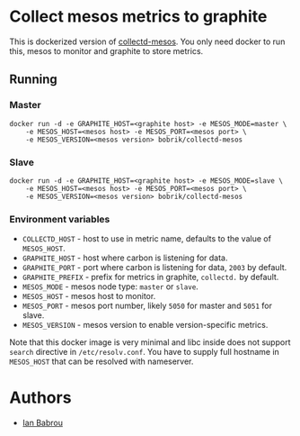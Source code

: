 # Collect mesos metrics to graphite

This is dockerized version of [collectd-mesos](https://github.com/rayrod2030/collectd-mesos).
You only need docker to run this, mesos to monitor and graphite to store metrics.

## Running

### Master

```
docker run -d -e GRAPHITE_HOST=<graphite host> -e MESOS_MODE=master \
    -e MESOS_HOST=<mesos host> -e MESOS_PORT=<mesos port> \
    -e MESOS_VERSION=<mesos version> bobrik/collectd-mesos
```

### Slave

```
docker run -d -e GRAPHITE_HOST=<graphite host> -e MESOS_MODE=slave \
    -e MESOS_HOST=<mesos host> -e MESOS_PORT=<mesos port> \
    -e MESOS_VERSION=<mesos version> bobrik/collectd-mesos
```

### Environment variables

* `COLLECTD_HOST` - host to use in metric name, defaults to the value of `MESOS_HOST`.
* `GRAPHITE_HOST` - host where carbon is listening for data.
* `GRAPHITE_PORT` - port where carbon is listening for data, `2003` by default.
* `GRAPHITE_PREFIX` - prefix for metrics in graphite, `collectd.` by default.
* `MESOS_MODE` - mesos node type: `master` or `slave`.
* `MESOS_HOST` - mesos host to monitor.
* `MESOS_PORT` - mesos port number, likely `5050` for master and `5051` for slave.
* `MESOS_VERSION` - mesos version to enable version-specific metrics.

Note that this docker image is very minimal and libc inside does not
support `search` directive in `/etc/resolv.conf`. You have to supply
full hostname in `MESOS_HOST` that can be resolved with nameserver.

# Authors

* [Ian Babrou](https://github.com/bobrik)
